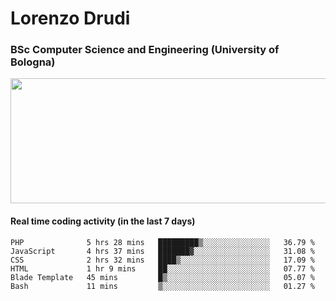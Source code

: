 # Lorenzo Drudi
### BSc Computer Science and Engineering (University of Bologna)

<img src="https://github-readme-stats-lorenzodrudi.vercel.app//api?username=LorenzoDrudi&count_private=true&show_icons=true&theme=gruvbox" height=200px width=550px>

<!---Use wakatime plugins to track the coding time--->
#### Real time coding activity (in the last 7 days)
<!--START_SECTION:waka-->

```text
PHP              5 hrs 28 mins   █████████▒░░░░░░░░░░░░░░░   36.79 %
JavaScript       4 hrs 37 mins   ███████▓░░░░░░░░░░░░░░░░░   31.08 %
CSS              2 hrs 32 mins   ████▒░░░░░░░░░░░░░░░░░░░░   17.09 %
HTML             1 hr 9 mins     ██░░░░░░░░░░░░░░░░░░░░░░░   07.77 %
Blade Template   45 mins         █▒░░░░░░░░░░░░░░░░░░░░░░░   05.07 %
Bash             11 mins         ▒░░░░░░░░░░░░░░░░░░░░░░░░   01.27 %
```

<!--END_SECTION:waka-->
